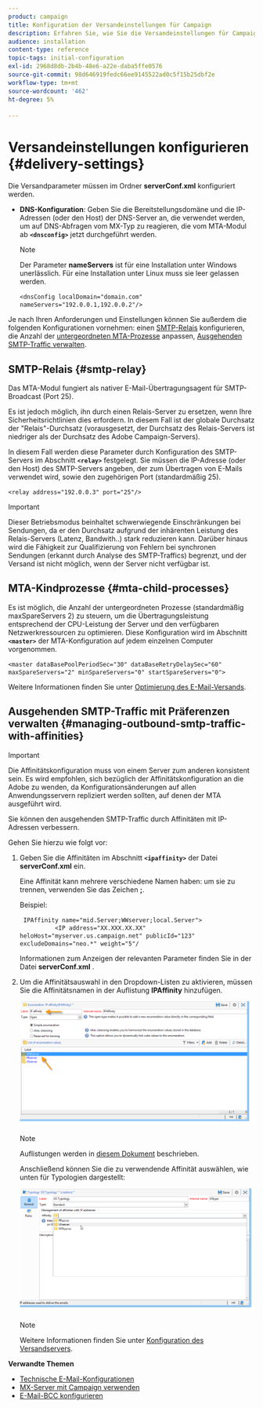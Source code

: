 ```yaml
---
product: campaign
title: Konfiguration der Versandeinstellungen für Campaign
description: Erfahren Sie, wie Sie die Versandeinstellungen für Campaign konfigurieren
audience: installation
content-type: reference
topic-tags: initial-configuration
exl-id: 2968d8db-2b4b-48e6-a22e-daba5ffe0576
source-git-commit: 98d646919fedc66ee9145522ad0c5f15b25dbf2e
workflow-type: tm+mt
source-wordcount: '462'
ht-degree: 5%

---
```


# Versandeinstellungen konfigurieren {#delivery-settings}

Die Versandparameter müssen im Ordner **serverConf.xml** konfiguriert werden.

* **DNS-Konfiguration**: Geben Sie die Bereitstellungsdomäne und die IP-Adressen (oder den Host) der DNS-Server an, die verwendet werden, um auf DNS-Abfragen vom MX-Typ zu reagieren, die vom MTA-Modul ab  **`<dnsconfig>`** jetzt durchgeführt werden.

   >[!NOTE]
   >
   >Der Parameter **nameServers** ist für eine Installation unter Windows unerlässlich. Für eine Installation unter Linux muss sie leer gelassen werden.

   ```
   <dnsConfig localDomain="domain.com" nameServers="192.0.0.1,192.0.0.2"/>
   ```

Je nach Ihren Anforderungen und Einstellungen können Sie außerdem die folgenden Konfigurationen vornehmen: einen [SMTP-Relais](#smtp-relay) konfigurieren, die Anzahl der [untergeordneten MTA-Prozesse](#mta-child-processes) anpassen, [Ausgehenden SMTP-Traffic verwalten](#managing-outbound-smtp-traffic-with-affinities).

## SMTP-Relais {#smtp-relay}

Das MTA-Modul fungiert als nativer E-Mail-Übertragungsagent für SMTP-Broadcast (Port 25).

Es ist jedoch möglich, ihn durch einen Relais-Server zu ersetzen, wenn Ihre Sicherheitsrichtlinien dies erfordern. In diesem Fall ist der globale Durchsatz der &quot;Relais&quot;-Durchsatz (vorausgesetzt, der Durchsatz des Relais-Servers ist niedriger als der Durchsatz des Adobe Campaign-Servers).

In diesem Fall werden diese Parameter durch Konfiguration des SMTP-Servers im Abschnitt **`<relay>`** festgelegt. Sie müssen die IP-Adresse (oder den Host) des SMTP-Servers angeben, der zum Übertragen von E-Mails verwendet wird, sowie den zugehörigen Port (standardmäßig 25).

```
<relay address="192.0.0.3" port="25"/>
```

>[!IMPORTANT]
>
>Dieser Betriebsmodus beinhaltet schwerwiegende Einschränkungen bei Sendungen, da er den Durchsatz aufgrund der inhärenten Leistung des Relais-Servers (Latenz, Bandwith..) stark reduzieren kann. Darüber hinaus wird die Fähigkeit zur Qualifizierung von Fehlern bei synchronen Sendungen (erkannt durch Analyse des SMTP-Traffics) begrenzt, und der Versand ist nicht möglich, wenn der Server nicht verfügbar ist.

## MTA-Kindprozesse {#mta-child-processes}

Es ist möglich, die Anzahl der untergeordneten Prozesse (standardmäßig maxSpareServers 2) zu steuern, um die Übertragungsleistung entsprechend der CPU-Leistung der Server und den verfügbaren Netzwerkressourcen zu optimieren. Diese Konfiguration wird im Abschnitt **`<master>`** der MTA-Konfiguration auf jedem einzelnen Computer vorgenommen.

```
<master dataBasePoolPeriodSec="30" dataBaseRetryDelaySec="60" maxSpareServers="2" minSpareServers="0" startSpareServers="0">
```

Weitere Informationen finden Sie unter [Optimierung des E-Mail-Versands](../../installation/using/email-deliverability.md#email-sending-optimization).

## Ausgehenden SMTP-Traffic mit Präferenzen verwalten {#managing-outbound-smtp-traffic-with-affinities}

>[!IMPORTANT]
>
>Die Affinitätskonfiguration muss von einem Server zum anderen konsistent sein. Es wird empfohlen, sich bezüglich der Affinitätskonfiguration an die Adobe zu wenden, da Konfigurationsänderungen auf allen Anwendungsservern repliziert werden sollten, auf denen der MTA ausgeführt wird.

Sie können den ausgehenden SMTP-Traffic durch Affinitäten mit IP-Adressen verbessern.

Gehen Sie hierzu wie folgt vor:

1. Geben Sie die Affinitäten im Abschnitt **`<ipaffinity>`** der Datei **serverConf.xml** ein.

   Eine Affinität kann mehrere verschiedene Namen haben: um sie zu trennen, verwenden Sie das Zeichen **;**.

   Beispiel:

   ```
    IPAffinity name="mid.Server;WWserver;local.Server">
             <IP address="XX.XXX.XX.XX" heloHost="myserver.us.campaign.net" publicId="123" excludeDomains="neo.*" weight="5"/
   ```

   Informationen zum Anzeigen der relevanten Parameter finden Sie in der Datei **serverConf.xml** .

1. Um die Affinitätsauswahl in den Dropdown-Listen zu aktivieren, müssen Sie die Affinitätsnamen in der Auflistung **IPAffinity** hinzufügen.

   ![](assets/ipaffinity_enum.png)

   >[!NOTE]
   >
   >Auflistungen werden in [diesem Dokument](../../platform/using/managing-enumerations.md) beschrieben.

   Anschließend können Sie die zu verwendende Affinität auswählen, wie unten für Typologien dargestellt:

   ![](assets/ipaffinity_typology.png)

   >[!NOTE]
   >
   >Weitere Informationen finden Sie unter [Konfiguration des Versandservers](../../installation/using/email-deliverability.md#delivery-server-configuration).

**Verwandte Themen**
* [Technische E-Mail-Konfigurationen](email-deliverability.md)
* [MX-Server mit Campaign verwenden](using-mx-servers.md)
* [E-Mail-BCC konfigurieren](email-archiving.md)

